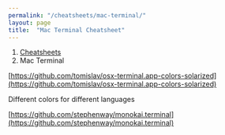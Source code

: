 ```yaml
---
permalink: "/cheatsheets/mac-terminal/"
layout: page
title:  "Mac Terminal Cheatsheet"
---
```

<ol class="breadcrumb">
  <li><a href="/cheatsheets">Cheatsheets</a></li>
  <li>Mac Terminal</li>
</ol>

[https://github.com/tomislav/osx-terminal.app-colors-solarized](https://github.com/tomislav/osx-terminal.app-colors-solarized)

Different colors for different languages

[https://github.com/stephenway/monokai.terminal](https://github.com/stephenway/monokai.terminal)
